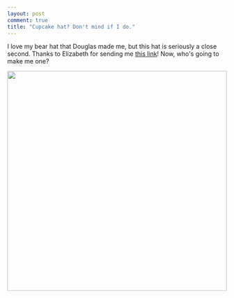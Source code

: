 ```yaml
---
layout: post
comment: true
title: "Cupcake hat? Don't mind if I do."
---
```

I love my bear hat that Douglas made me, but this hat is seriously a close second. Thanks to Elizabeth for sending me <a href="http://www.neffheadwear.com/product/cupcake-0" target="_blank">this link</a>! Now, who's going to make me one?

<img class="alignnone" title="Cupcake hat" src="http://www.neffheadwear.com/sites/default/files/Cupcake-Vanilla_0.jpg" alt="" width="504" height="504" />
